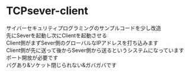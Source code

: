 # TCPsever-client
サイバーセキュリティプログラミングのサンプルコードを少し改造  
先にSeverを起動し次にClientを起動させる  
Client側がまずSever側のグローバルなIPアドレスを打ち込みます  
Client側が先に送って後からSever側から送るというシステムになっています  
ポート開放が必要です  
バグあり&ソケット閉じられない&ガバガバです
